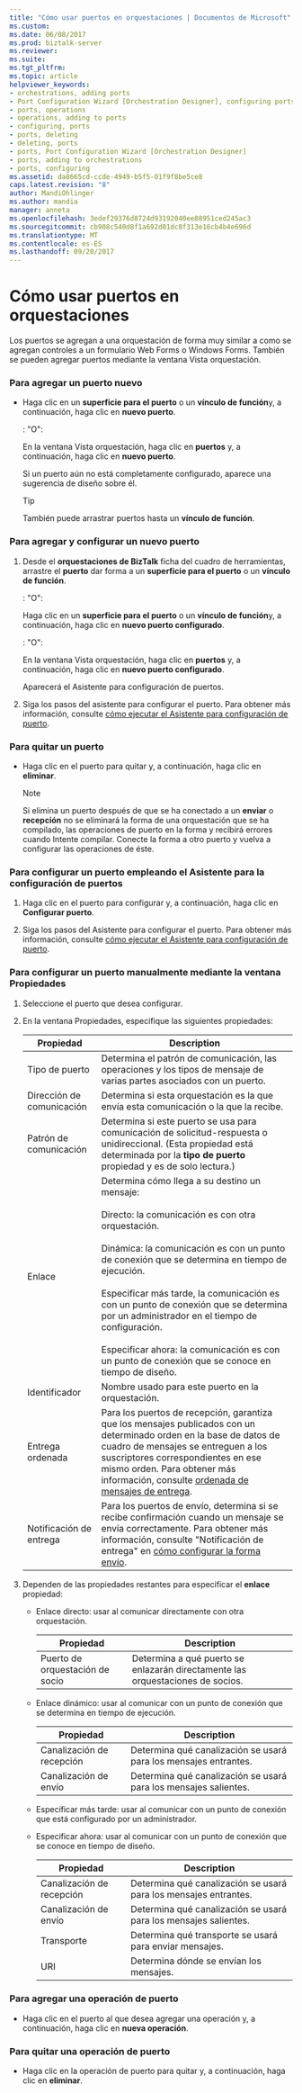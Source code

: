 ```yaml
---
title: "Cómo usar puertos en orquestaciones | Documentos de Microsoft"
ms.custom: 
ms.date: 06/08/2017
ms.prod: biztalk-server
ms.reviewer: 
ms.suite: 
ms.tgt_pltfrm: 
ms.topic: article
helpviewer_keywords:
- orchestrations, adding ports
- Port Configuration Wizard [Orchestration Designer], configuring ports
- ports, operations
- operations, adding to ports
- configuring, ports
- ports, deleting
- deleting, ports
- ports, Port Configuration Wizard [Orchestration Designer]
- ports, adding to orchestrations
- ports, configuring
ms.assetid: da8665cd-ccde-4949-b5f5-01f9f8be5ce8
caps.latest.revision: "8"
author: MandiOhlinger
ms.author: mandia
manager: anneta
ms.openlocfilehash: 3edef29376d8724d93192040ee88951ced245ac3
ms.sourcegitcommit: cb908c540d8f1a692d01dc8f313e16cb4b4e696d
ms.translationtype: MT
ms.contentlocale: es-ES
ms.lasthandoff: 09/20/2017
---
```

# <a name="how-to-use-ports-in-orchestrations"></a>Cómo usar puertos en orquestaciones
Los puertos se agregan a una orquestación de forma muy similar a como se agregan controles a un formulario Web Forms o Windows Forms. También se pueden agregar puertos mediante la ventana Vista orquestación.  
  
### <a name="to-add-a-new-port"></a>Para agregar un puerto nuevo  
  
-   Haga clic en un **superficie para el puerto** o un **vínculo de función**y, a continuación, haga clic en **nuevo puerto**.  
  
     : "O":  
  
     En la ventana Vista orquestación, haga clic en **puertos** y, a continuación, haga clic en **nuevo puerto**.  
  
     Si un puerto aún no está completamente configurado, aparece una sugerencia de diseño sobre él.  
  
    > [!TIP]
    >  También puede arrastrar puertos hasta un **vínculo de función**.  
  
### <a name="to-add-and-configure-a-new-port"></a>Para agregar y configurar un nuevo puerto  
  
1.  Desde el **orquestaciones de BizTalk** ficha del cuadro de herramientas, arrastre el **puerto** dar forma a un **superficie para el puerto** o un **vínculo de función**.  
  
     : "O":  
  
     Haga clic en un **superficie para el puerto** o un **vínculo de función**y, a continuación, haga clic en **nuevo puerto configurado**.  
  
     : "O":  
  
     En la ventana Vista orquestación, haga clic en **puertos** y, a continuación, haga clic en **nuevo puerto configurado**.  
  
     Aparecerá el Asistente para configuración de puertos.  
  
2.  Siga los pasos del asistente para configurar el puerto. Para obtener más información, consulte [cómo ejecutar el Asistente para configuración de puerto](../core/how-to-run-the-port-configuration-wizard.md).  
  
### <a name="to-remove-a-port"></a>Para quitar un puerto  
  
-   Haga clic en el puerto para quitar y, a continuación, haga clic en **eliminar**.  
  
    > [!NOTE]
    >  Si elimina un puerto después de que se ha conectado a un **enviar** o **recepción** no se eliminará la forma de una orquestación que se ha compilado, las operaciones de puerto en la forma y recibirá errores cuando Intente compilar. Conecte la forma a otro puerto y vuelva a configurar las operaciones de éste.  
  
### <a name="to-configure-a-port-by-using-the-port-configuration-wizard"></a>Para configurar un puerto empleando el Asistente para la configuración de puertos  
  
1.  Haga clic en el puerto para configurar y, a continuación, haga clic en **Configurar puerto**.  
  
2.  Siga los pasos del Asistente para configurar el puerto. Para obtener más información, consulte [cómo ejecutar el Asistente para configuración de puerto](../core/how-to-run-the-port-configuration-wizard.md).  
  
### <a name="to-configure-a-port-manually-by-using-the-properties-window"></a>Para configurar un puerto manualmente mediante la ventana Propiedades  
  
1.  Seleccione el puerto que desea configurar.  
  
2.  En la ventana Propiedades, especifique las siguientes propiedades:  
  
    |Propiedad|Description|  
    |--------------|-----------------|  
    |Tipo de puerto|Determina el patrón de comunicación, las operaciones y los tipos de mensaje de varias partes asociados con un puerto.|  
    |Dirección de comunicación|Determina si esta orquestación es la que envía esta comunicación o la que la recibe.|  
    |Patrón de comunicación|Determina si este puerto se usa para comunicación de solicitud-respuesta o unidireccional. (Esta propiedad está determinada por la **tipo de puerto** propiedad y es de solo lectura.)|  
    |Enlace|Determina cómo llega a su destino un mensaje:<br /><br /> Directo: la comunicación es con otra orquestación.<br /><br /> Dinámica: la comunicación es con un punto de conexión que se determina en tiempo de ejecución.<br /><br /> Especificar más tarde, la comunicación es con un punto de conexión que se determina por un administrador en el tiempo de configuración.<br /><br /> Especificar ahora: la comunicación es con un punto de conexión que se conoce en tiempo de diseño.|  
    |Identificador|Nombre usado para este puerto en la orquestación.|  
    |Entrega ordenada|Para los puertos de recepción, garantiza que los mensajes publicados con un determinado orden en la base de datos de cuadro de mensajes se entreguen a los suscriptores correspondientes en ese mismo orden. Para obtener más información, consulte [ordenada de mensajes de entrega](../core/ordered-delivery-of-messages.md).|  
    |Notificación de entrega|Para los puertos de envío, determina si se recibe confirmación cuando un mensaje se envía correctamente. Para obtener más información, consulte "Notificación de entrega" en [cómo configurar la forma envío](../core/how-to-configure-the-send-shape.md).|  
  
3.  Dependen de las propiedades restantes para especificar el **enlace** propiedad:  
  
    -   Enlace directo: usar al comunicar directamente con otra orquestación.  
  
        |Propiedad|Description|  
        |--------------|-----------------|  
        |Puerto de orquestación de socio|Determina a qué puerto se enlazarán directamente las orquestaciones de socios.|  
  
    -   Enlace dinámico: usar al comunicar con un punto de conexión que se determina en tiempo de ejecución.  
  
        |Propiedad|Description|  
        |--------------|-----------------|  
        |Canalización de recepción|Determina qué canalización se usará para los mensajes entrantes.|  
        |Canalización de envío|Determina qué canalización se usará para los mensajes salientes.|  
  
    -   Especificar más tarde: usar al comunicar con un punto de conexión que está configurado por un administrador.  
  
    -   Especificar ahora: usar al comunicar con un punto de conexión que se conoce en tiempo de diseño.  
  
        |Propiedad|Description|  
        |--------------|-----------------|  
        |Canalización de recepción|Determina qué canalización se usará para los mensajes entrantes.|  
        |Canalización de envío|Determina qué canalización se usará para los mensajes salientes.|  
        |Transporte|Determina qué transporte se usará para enviar mensajes.|  
        |URI|Determina dónde se envían los mensajes.|  
  
### <a name="to-add-a-port-operation"></a>Para agregar una operación de puerto  
  
-   Haga clic en el puerto al que desea agregar una operación y, a continuación, haga clic en **nueva operación**.  
  
### <a name="to-remove-a-port-operation"></a>Para quitar una operación de puerto  
  
-   Haga clic en la operación de puerto para quitar y, a continuación, haga clic en **eliminar**.